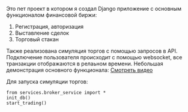Это пет проект в котором я создал Django приложение с основным функционалом финансовой биржи:
1. Регистрация, авторизация
2. Выставление сделок
3. Торговый стакан

Также реализована симуляция торгов с помощью запросов в API. Подключение пользователя происходит с помощью websocket, все транзакции отображаются в релаьном времени.
Небольшая демонстрация основного функционала:
[Смотреть видео](https://www.youtube.com/watch?v=ваше_видео)

Для запуска симуляции торгов:
```
from services.broker_service import *
init_db()
start_trading()
```

